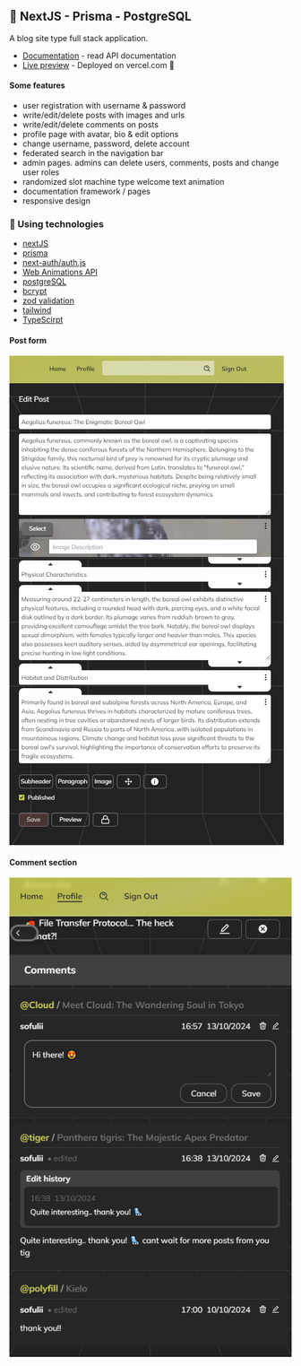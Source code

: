 ## 🚀 NextJS - Prisma - PostgreSQL

A blog site type full stack application.

- [Documentation](https://next-prisma-wine-pi.vercel.app/docs) - read API documentation
- [Live preview](https://next-prisma-wine-pi.vercel.app/) - Deployed on vercel.com 🙏

#### Some features

- user registration with username & password
- write/edit/delete posts with images and urls
- write/edit/delete comments on posts
- profile page with avatar, bio & edit options
- change username, password, delete account
- federated search in the navigation bar
- admin pages. admins can delete users, comments, posts and change user roles
- randomized slot machine type welcome text animation
- documentation framework / pages
- responsive design

### 🧬 Using technologies

- [nextJS](https://nextjs.org/)
- [prisma](https://www.prisma.io/)
- [next-auth/auth.js](https://authjs.dev/)
- [Web Animations API](https://developer.mozilla.org/en-US/docs/Web/API/Web_Animations_API)
- [postgreSQL](https://www.postgresql.org/)
- [bcrypt](https://github.com/kelektiv/node.bcrypt.js#readme)
- [zod validation](https://zod.dev/)
- [tailwind](https://tailwindcss.com/)
- [TypeScirpt](https://www.typescriptlang.org/)

#### Post form

![post form](https://github.com/a-liljeroos/nextjs-prisma/blob/49b52c8f0863c7cfb99014e3f830b4a330ad9a0d/preview-images/form.PNG)

#### Comment section

![comment section](https://github.com/a-liljeroos/nextjs-prisma/blob/49b52c8f0863c7cfb99014e3f830b4a330ad9a0d/preview-images/comments.PNG)
